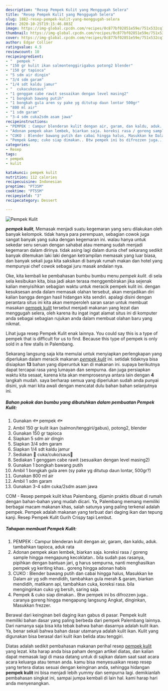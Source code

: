 ```yaml
---
description: "Resep Pempek Kulit yang Menggugah Selera"
title: "Resep Pempek Kulit yang Menggugah Selera"
slug: 1882-resep-pempek-kulit-yang-menggugah-selera
date: 2020-10-25T19:15:46.803Z
image: https://img-global.cpcdn.com/recipes/0c877bf02851e59e/751x532cq70/pempek-kulit-foto-resep-utama.jpg
thumbnail: https://img-global.cpcdn.com/recipes/0c877bf02851e59e/751x532cq70/pempek-kulit-foto-resep-utama.jpg
cover: https://img-global.cpcdn.com/recipes/0c877bf02851e59e/751x532cq70/pempek-kulit-foto-resep-utama.jpg
author: Edgar Collier
ratingvalue: 4.5
reviewcount: 10
recipeingredient:
- "  pempek "
- "150 gr kulit ikan salmontenggirigabus potong2 blender"
- "150 gr tapioca"
- "5 sdm air dingin"
- "3/4 sdm garam"
- "1/4 sdt kaldu jamur"
- "  cukacukosaus"
- "1 genggam cabe rawit sesuaikan dengan level masing2"
- "1 bongkah bawang putih"
- "1 bongkah gula aren sy pake yg ditutup daun lontar 500gr"
- "800 ml air"
- "1 sdm garam"
- "3-4 sdm cuka2sdm asam jawa"
recipeinstructions:
- "PEMPEK : Campur blenderan kulit dengan air, garam, dan kaldu, aduk. tambahkan tapioca, aduk rata"
- "Adonan pempek akan lembek, biarkan saja. koreksi rasa / goreng sample hingga mengapung kecoklatan.. bila sudah pas rasanya, pipihkan dengan bantuan jari, g harus sempurna, nanti menghasilkan pempek yg keriting khas.. goreng hingga adonan habis"
- "CUKO : Blender bawang putih dan cabai hingga halus, Masukkan ke Dalam air yg sdh mendidih, tambahkan gula merah &amp; garam, biarkan mendidih, matikann api, tambahkan cuka, koreksi rasa. bila menginginkan cuko yg bersih, saring saja."
- "Pempek &amp; cuko siap dimakan.. Btw pempek ini bs difrozzen juga.. caranya goreng hingga mengapung langsung Angkat, dinginkan, Masukkan frezzer."
categories:
- Resep
tags:
- pempek
- kulit

katakunci: pempek kulit 
nutrition: 112 calories
recipecuisine: Indonesian
preptime: "PT35M"
cooktime: "PT55M"
recipeyield: "3"
recipecategory: Dessert

---
```



![Pempek Kulit](https://img-global.cpcdn.com/recipes/0c877bf02851e59e/751x532cq70/pempek-kulit-foto-resep-utama.jpg)

<b><i>pempek kulit</i></b>, Memasak menjadi suatu kegemaran yang seru dilakukan oleh banyak kelompok. tidak hanya para perempuan, sebagian cowok juga sangat banyak yang suka dengan kegemaran ini. walau hanya untuk sekedar seru seruan dengan sahabat atau memang sudah menjadi kegemaran dalam dirinya. tidak asing lagi dalam dunia chef sekarang sedikit banyak ditemukan laki laki dengan ketrampilan memasak yang luar biasa, dan banyak sekali juga kita saksikan di banyak rumah makan dan hotel yang mempunyai chef cowok sebagai juru masak andalan nya.

Oke, kita kembali ke pembahasan bumbu bumbu menu <i>pempek kulit</i>. di sela sela kesibukan kita, bisa jadi akan terasa menggembirakan jika sejenak kalian menyisihkan sebagian waktu untuk meracik pempek kulit ini. dengan kesuksesan anda dalam memasak olahan tersebut, akan menjadikan diri kalian bangga dengan hasil hidangan kita sendiri. apalagi disini dengan perantara situs ini kita akan memperoleh saran saran untuk membuat masakan <u>pempek kulit</u> tersebut menjadi makanan yang lezat dan menggugah selera, oleh karena itu ingat ingat alamat situs ini di komputer anda sebagai sebagian rujukan anda dalam membuat olahan baru yang nikmat.

Lihat juga resep Pempek Kulit enak lainnya. You could say this is a type of pempek that is difficult for us to find. Because this type of pempek is only sold in a few stalls in Palembang.


Sekarang langsung saja kita memulai untuk menyiapkan perlengkapan yang diperlukan dalam meracik makanan <u><i>pempek kulit</i></u> ini. setidak tidaknya bisa disiapkan <b>13</b> bahan yang diperuntuk kan di makanan ini. supaya berikutnya dapat tercapai rasa yang lumayan dan sempurna. dan juga persiapkan waktu kita sesaat, karena kita akan memprosesnya antara lain dengan <b>4</b> langkah mudah. saya berharap semua yang diperlukan sudah anda punyai disini, yuk mari kita awali dengan mencatat dulu bahan bahan selanjutnya ini.

<!--inarticleads1-->

##### Bahan pokok dan bumbu yang dibutuhkan dalam pembuatan Pempek Kulit:

1. Gunakan  🐟 pempek 🐟
1. Ambil 150 gr kulit ikan (salmon/tenggiri/gabus), potong2, blender
1. Gunakan 150 gr tapioca
1. Siapkan 5 sdm air dingin
1. Siapkan 3/4 sdm garam
1. Siapkan 1/4 sdt kaldu jamur
1. Sediakan  🍶 cuka/cuko/saus🍶
1. Sediakan 1 genggam cabe rawit (sesuaikan dengan level masing2)
1. Gunakan 1 bongkah bawang putih
1. Ambil 1 bongkah gula aren (sy pake yg ditutup daun lontar, 500gr?)
1. Gunakan 800 ml air
1. Ambil 1 sdm garam
1. Gunakan 3-4 sdm cuka/2sdm asam jawa


COM - Resep pempek kulit khas Palembang, dijamin praktis dibuat di rumah dengan bahan-bahan yang mudah dicari. Ya, Palembang memang memiliki berbagai macam makanan khas, salah satunya yang paling terkenal adalah pempek. Pempek adalah makanan yang terbuat dari daging ikan dan tepung kanji. Resep Pempek Kulit Gurih Crispy tapi Lembut. 

<!--inarticleads2-->

##### Tahapan membuat Pempek Kulit:

1. PEMPEK : Campur blenderan kulit dengan air, garam, dan kaldu, aduk. tambahkan tapioca, aduk rata
1. Adonan pempek akan lembek, biarkan saja. koreksi rasa / goreng sample hingga mengapung kecoklatan.. bila sudah pas rasanya, pipihkan dengan bantuan jari, g harus sempurna, nanti menghasilkan pempek yg keriting khas.. goreng hingga adonan habis
1. CUKO : Blender bawang putih dan cabai hingga halus, Masukkan ke Dalam air yg sdh mendidih, tambahkan gula merah &amp; garam, biarkan mendidih, matikann api, tambahkan cuka, koreksi rasa. bila menginginkan cuko yg bersih, saring saja.
1. Pempek &amp; cuko siap dimakan.. Btw pempek ini bs difrozzen juga.. caranya goreng hingga mengapung langsung Angkat, dinginkan, Masukkan frezzer.


Berawal dari keinginan beli daging ikan gabus di pasar. Pempek kulit memiliki bahan dasar yang paling berbeda dari pempek Palembang lainnya. Dari namanya saja bisa kita tebak bahwa bahan dasarnya adalah kulit ikan. Ya, benar sekali bahwa bahan dasar utamanya adalah kulit ikan. Kulit yang digunakan bisa berasal dari kulit ikan belida atau tenggiri. 

Diatas adalah sedikit pembahasan makanan perihal resep <u>pempek kulit</u> yang lezat. kita harap anda bisa paham dengan artikel diatas, dan kalian dapat memasak lagi di masa datang untuk di sajikan dalam saat saat acara acara keluarga atau teman anda. kamu bisa menyesuaikan resep resep yang tertera diatas sesuai dengan keinginan anda, sehingga hidangan <b>pempek kulit</b> ini bisa menjadi lebih yummy dan sempurna lagi. demikianlah pembahasan singkat ini, sampai jumpa kembali di lain hal. kami harap hari anda menyenangkan.
